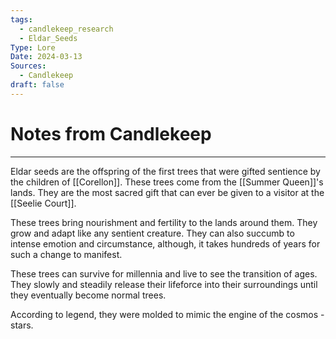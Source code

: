 ```yaml
---
tags:
  - candlekeep_research
  - Eldar_Seeds
Type: Lore
Date: 2024-03-13
Sources:
  - Candlekeep
draft: false
---
```

# Notes from Candlekeep
---
Eldar seeds are the offspring of the first trees that were gifted sentience by the children of [[Corellon]]. These trees come from the [[Summer Queen]]'s lands. They are the most sacred gift that can ever be given to a visitor at the [[Seelie Court]].

These trees bring nourishment and fertility to the lands around them. They grow and adapt like any sentient creature. They can also succumb to intense emotion and circumstance, although, it takes hundreds of years for such a change to manifest. 

These trees can survive for millennia and live to see the transition of ages. They slowly and steadily release their lifeforce into their surroundings until they eventually become normal trees. 

According to legend, they were molded to mimic the engine of the cosmos - stars. 